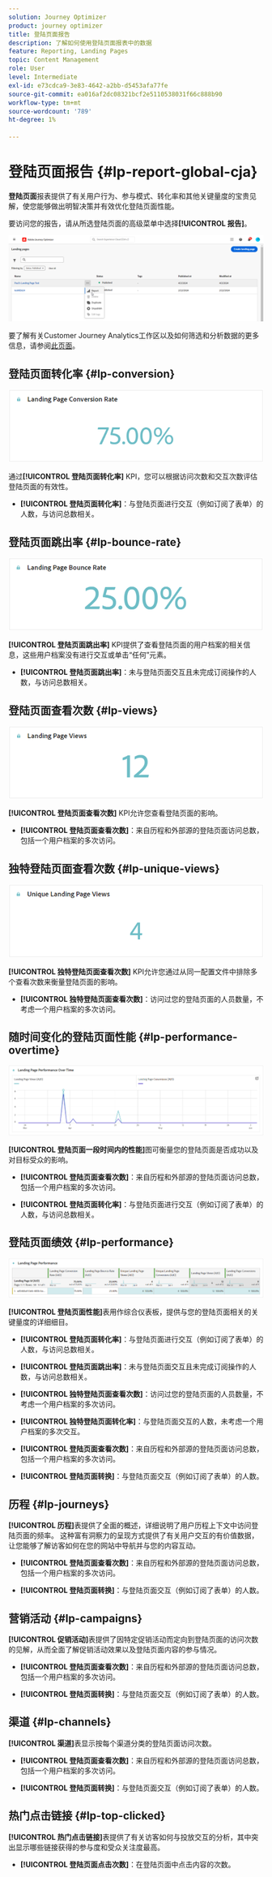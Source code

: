 ```yaml
---
solution: Journey Optimizer
product: journey optimizer
title: 登陆页面报告
description: 了解如何使用登陆页面报表中的数据
feature: Reporting, Landing Pages
topic: Content Management
role: User
level: Intermediate
exl-id: e73cdca9-3e83-4642-a2bb-d5453afa77fe
source-git-commit: ea016af2dc08321bcf2e5110538031f66c888b90
workflow-type: tm+mt
source-wordcount: '789'
ht-degree: 1%

---
```


# 登陆页面报告 {#lp-report-global-cja}

**登陆页面**&#x200B;报表提供了有关用户行为、参与模式、转化率和其他关键量度的宝贵见解，使您能够做出明智决策并有效优化登陆页面性能。

要访问您的报告，请从所选登陆页面的高级菜单中选择&#x200B;**[!UICONTROL 报告]**。

![](assets/cja-lp.png)

要了解有关Customer Journey Analytics工作区以及如何筛选和分析数据的更多信息，请参阅[此页面](https://experienceleague.adobe.com/en/docs/analytics-platform/using/cja-workspace/home)。

## 登陆页面转化率 {#lp-conversion}

![](assets/cja-lp-conversion-rate.png)

通过&#x200B;**[!UICONTROL 登陆页面转化率]** KPI，您可以根据访问次数和交互次数评估登陆页面的有效性。

* **[!UICONTROL 登陆页面转化率]**：与登陆页面进行交互（例如订阅了表单）的人数，与访问总数相关。

## 登陆页面跳出率 {#lp-bounce-rate}

![](assets/cja-lp-bounce-rate.png)

**[!UICONTROL 登陆页面跳出率]** KPI提供了查看登陆页面的用户档案的相关信息，这些用户档案没有进行交互或单击“任何”元素。

* **[!UICONTROL 登陆页面跳出率]**：未与登陆页面交互且未完成订阅操作的人数，与访问总数相关。

## 登陆页面查看次数 {#lp-views}

![](assets/cja-lp-views.png)

**[!UICONTROL 登陆页面查看次数]** KPI允许您查看登陆页面的影响。

* **[!UICONTROL 登陆页面查看次数]**：来自历程和外部源的登陆页面访问总数，包括一个用户档案的多次访问。

## 独特登陆页面查看次数 {#lp-unique-views}

![](assets/cja-lp-unique-views.png)

**[!UICONTROL 独特登陆页面查看次数]** KPI允许您通过从同一配置文件中排除多个查看次数来衡量登陆页面的影响。

* **[!UICONTROL 独特登陆页面查看次数]**：访问过您的登陆页面的人员数量，不考虑一个用户档案的多次访问。

## 随时间变化的登陆页面性能 {#lp-performance-overtime}

![](assets/cja-lp-performance-overtime.png)

**[!UICONTROL 登陆页面一段时间内的性能]**&#x200B;图可衡量您的登陆页面是否成功以及对目标受众的影响。

* **[!UICONTROL 登陆页面查看次数]**：来自历程和外部源的登陆页面访问总数，包括一个用户档案的多次访问。

* **[!UICONTROL 登陆页面转化率]**：与登陆页面进行交互（例如订阅了表单）的人数，与访问总数相关。

## 登陆页面绩效 {#lp-performance}

![](assets/cja-lp-performance.png)

**[!UICONTROL 登陆页面性能]**&#x200B;表用作综合仪表板，提供与您的登陆页面相关的关键量度的详细细目。

* **[!UICONTROL 登陆页面转化率]**：与登陆页面进行交互（例如订阅了表单）的人数，与访问总数相关。

* **[!UICONTROL 登陆页面跳出率]**：未与登陆页面交互且未完成订阅操作的人数，与访问总数相关。

* **[!UICONTROL 独特登陆页面查看次数]**：访问过您的登陆页面的人员数量，不考虑一个用户档案的多次访问。

* **[!UICONTROL 独特登陆页面转化率]**：与登陆页面交互的人数，未考虑一个用户档案的多次交互。

* **[!UICONTROL 登陆页面查看次数]**：来自历程和外部源的登陆页面访问总数，包括一个用户档案的多次访问。

* **[!UICONTROL 登陆页面转换]**：与登陆页面交互（例如订阅了表单）的人数。

## 历程 {#lp-journeys}

**[!UICONTROL 历程]**&#x200B;表提供了全面的概述，详细说明了用户历程上下文中访问登陆页面的频率。 这种富有洞察力的呈现方式提供了有关用户交互的有价值数据，让您能够了解访客如何在您的网站中导航并与您的内容互动。

* **[!UICONTROL 登陆页面查看次数]**：来自历程和外部源的登陆页面访问总数，包括一个用户档案的多次访问。

* **[!UICONTROL 登陆页面转换]**：与登陆页面交互（例如订阅了表单）的人数。

## 营销活动 {#lp-campaigns}

**[!UICONTROL 促销活动]**&#x200B;表提供了因特定促销活动而定向到登陆页面的访问次数的见解，从而全面了解促销活动效果以及登陆页面内容的参与情况。

* **[!UICONTROL 登陆页面查看次数]**：来自历程和外部源的登陆页面访问总数，包括一个用户档案的多次访问。

* **[!UICONTROL 登陆页面转换]**：与登陆页面交互（例如订阅了表单）的人数。

## 渠道 {#lp-channels}

**[!UICONTROL 渠道]**&#x200B;表显示按每个渠道分类的登陆页面访问次数。

* **[!UICONTROL 登陆页面查看次数]**：来自历程和外部源的登陆页面访问总数，包括一个用户档案的多次访问。

* **[!UICONTROL 登陆页面转换]**：与登陆页面交互（例如订阅了表单）的人数。

## 热门点击链接 {#lp-top-clicked}

**[!UICONTROL 热门点击链接]**&#x200B;表提供了有关访客如何与投放交互的分析，其中突出显示哪些链接获得的参与度和受众关注度最高。

* **[!UICONTROL 登陆页面点击次数]**：在登陆页面中点击内容的次数。
